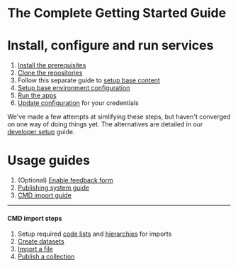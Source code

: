 The Complete Getting Started Guide
===============


# Install, configure and run services
1. [Install the prerequisites](https://github.com/ONSdigital/dp/blob/master/guides/INSTALLING.md#prerequisites)
2. [Clone the repositories](https://github.com/ONSdigital/dp/blob/master/guides/INSTALLING.md#clone-the-services)
3. Follow this separate guide to [setup base content](https://github.com/ONSdigital/dp-zebedee-content#dp-zebedee-content)
4. [Setup base environment configuration](https://github.com/ONSdigital/dp/blob/master/guides/INSTALLING.md#configuration)
5. [Run the apps](https://github.com/ONSdigital/dp/blob/master/guides/INSTALLING.md#running-the-apps)
6. [Update configuration](https://github.com/ONSdigital/dp/blob/master/guides/INSTALLING.md#setup-credentials) for your credentials

We've made a few attempts at simlifying these steps, but haven't converged on one way of doing things yet. The alternatives are detailed in our [developer setup](https://github.com/ONSdigital/dp/blob/master/guides/INSTALLING.md) guide. 

# Usage guides
1. (Optional) [Enable feedback form](https://github.com/ONSdigital/dp-frontend-dataset-controller#feedback-service)
2.  [Publishing system guide](https://github.com/ONSdigital/florence/blob/develop/USAGE.md)
3. [CMD import guide](#cmd-import-steps)

-----

#### CMD import steps

1. Setup required [code lists](https://github.com/ONSdigital/dp-code-list-scripts#import-to-a-new-development-environment) and [hierarchies](https://github.com/ONSdigital/dp-hierarchy-builder#getting-started) for imports 
2. [Create datasets](https://github.com/ONSdigital/florence/tree/develop/USAGE.md#create-a-cmd-dataset-page)
3. [Import a file](https://github.com/ONSdigital/florence/tree/develop/USAGE.md#import-a-v4-file)
4. [Publish a collection](https://github.com/ONSdigital/florence/tree/develop/USAGE.md#publish-a-collection)
